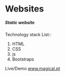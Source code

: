 # Websites
##### Static website #####
Technology stack List::
1)  HTML
2) CSS
3) js
4) Bootstraps

Live/Demo 
www.magical.pt
